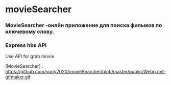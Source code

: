 # movieSearcher

### MovieSearcher  -онлйн приложение для поиска фильмов по ключевому слову.

###  Express hbs API 
Use API for grab movie 

[MovieSearcher] : https://github.com/yuriy2020/movieSearcher/blob/master/public/Webp.net-gifmaker.gif
